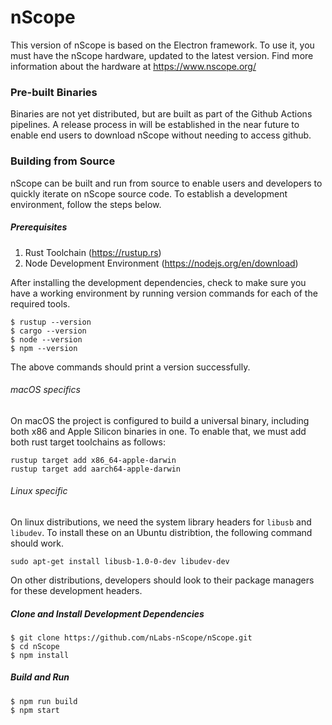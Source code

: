 # nScope

This version of nScope is based on the Electron framework. To use it, you must have the nScope hardware, updated to the latest version. Find more information about the hardware at https://www.nscope.org/

### Pre-built Binaries

Binaries are not yet distributed, but are built as part of the Github Actions pipelines. A release process in will be established in the near future to enable end users to download nScope without needing to access github.

### Building from Source

nScope can be built and run from source to enable users and developers to quickly iterate on nScope source code. To establish a development environment, follow the steps below.

##### Prerequisites

1. Rust Toolchain (https://rustup.rs)
2. Node Development Environment (https://nodejs.org/en/download)

After installing the development dependencies, check to make sure you have a working environment by running version commands for each of the required tools.

```shell
$ rustup --version
$ cargo --version
$ node --version
$ npm --version
```
The above commands should print a version successfully.

###### macOS specifics
On macOS the project is configured to build a universal binary, including both x86 and Apple Silicon binaries in one. To enable that, we must add both rust target toolchains as follows:
```shell
rustup target add x86_64-apple-darwin
rustup target add aarch64-apple-darwin
```

###### Linux specific
On linux distributions, we need the system library headers for `libusb` and `libudev`. To install these on an Ubuntu distribtion, the following command should work.
```shell
sudo apt-get install libusb-1.0-0-dev libudev-dev
```
On other distributions, developers should look to their package managers for these development headers. 


##### Clone and Install Development Dependencies

```shell
$ git clone https://github.com/nLabs-nScope/nScope.git
$ cd nScope
$ npm install
```

##### Build and Run
```shell
$ npm run build
$ npm start
```
